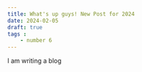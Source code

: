 ```yaml
---
title: What's up guys! New Post for 2024
date: 2024-02-05
draft: true
tags :
    - number 6
---
```

I am writing a blog 
